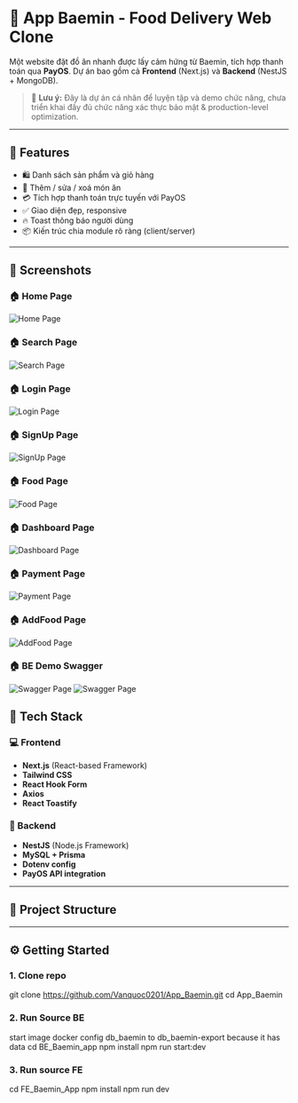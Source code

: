 # 🍱 App Baemin - Food Delivery Web Clone

Một website đặt đồ ăn nhanh được lấy cảm hứng từ Baemin, tích hợp thanh toán qua **PayOS**. Dự án bao gồm cả **Frontend** (Next.js) và **Backend** (NestJS + MongoDB).

> 🚧 **Lưu ý:** Đây là dự án cá nhân để luyện tập và demo chức năng, chưa triển khai đầy đủ chức năng xác thực bảo mật & production-level optimization.

---

## 🚀 Features

- 🛍️ Danh sách sản phẩm và giỏ hàng
- 🔄 Thêm / sửa / xoá món ăn
- 💳 Tích hợp thanh toán trực tuyến với PayOS
- ✅ Giao diện đẹp, responsive
- 🔥 Toast thông báo người dùng
- 📦 Kiến trúc chia module rõ ràng (client/server)

---

## 📸 Screenshots

### 🏠 Home Page
![Home Page](./FE_Baemin_App/public/HomePage.png)
### 🏠 Search Page
![Search Page](./FE_Baemin_App/public/SearchPage.png)
### 🏠 Login Page
![Login Page](./FE_Baemin_App/public/LoginPage.png)
### 🏠 SignUp Page
![SignUp Page](./FE_Baemin_App/public/SignUpPage.png)
### 🏠 Food Page
![Food Page](./FE_Baemin_App/public/FoodPage.png)
### 🏠 Dashboard Page
![Dashboard Page](./FE_Baemin_App/public/DashboardPage.png)
### 🏠 Payment Page
![Payment Page](./FE_Baemin_App/public/PaymentPage.png)
### 🏠 AddFood Page
![AddFood Page](./FE_Baemin_App/public/AddFoodPage.png)
### 🏠 BE Demo Swagger
![Swagger Page](./FE_Baemin_App/public/Swagger1.png)
![Swagger Page](./FE_Baemin_App/public/Swagger2.png)
## 🧰 Tech Stack

### 💻 Frontend
- **Next.js** (React-based Framework)
- **Tailwind CSS**
- **React Hook Form**
- **Axios**
- **React Toastify**

### 🔧 Backend
- **NestJS** (Node.js Framework)
- **MySQL + Prisma**
- **Dotenv config**
- **PayOS API integration**

---

## 📁 Project Structure

---
## ⚙️ Getting Started

### 1. Clone repo
git clone https://github.com/Vanquoc0201/App_Baemin.git
cd App_Baemin

### 2. Run Source BE
start image docker
config db_baemin to db_baemin-export because it has data
cd BE_Baemin_app
npm install
npm run start:dev

### 3. Run source FE
cd FE_Baemin_App
npm install
npm run dev

